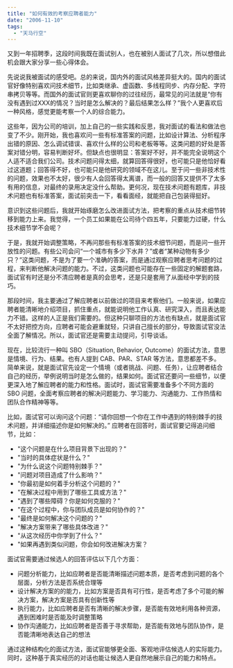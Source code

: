 ```yaml
---
title: "如何有效的考察应聘者能力"
date: "2006-11-10"
tags: 
  - "天马行空"
---
```


又到一年招聘季，这段时间我既在面试别人，也在被别人面试了几次，所以想借此机会跟大家分享一些心得体会。

先说说我被面试的感受吧。总的来说，国内外的面试风格差异挺大的。国内的面试官好像特别喜欢问技术细节，比如类继承、虚函数、多线程同步、内存分配、字符串拷贝等等。而国外的面试官则更喜欢聊你的过往经历，最常见的问法就是“你有没有遇到过XXX的情况？当时是怎么解决的？最后结果怎么样？”我个人更喜欢后一种风格，感觉更能考察一个人的综合能力。

这些年，因为公司的培训，加上自己的一些实践和反思，我对面试的看法和做法也变了不少。刚开始，我也喜欢问一些有标准答案的问题，比如设计算法、分析程序出错的原因、怎么调试错误、喜欢什么样的公司和老板等等。这类问题的好处是答案对错分明，容易判断好坏。但缺点也很明显：答案好不好，并不能完全说明这个人适不适合我们公司。技术问题问得太细，就算回答得很好，也可能只是他恰好看过这道题；回答得不好，也可能只是他研究的领域不在这儿。至于问一些非技术性的问题，效果也不太好，很少有人会回答得太离谱，而一般的回答又提供不了太多有用的信息，对最终的录用决定没什么帮助。更何况，现在技术问题有题库，非技术问题也有标准答案，面试前突击一下，看看面经，就能把自己包装得挺好。

意识到这些问题后，我就开始琢磨怎么改进面试方法，把考察的重点从技术细节转移到能力上来。我觉得，一个员工如果能在公司待个四五年，只要能力过硬，什么技术细节学不会呢？

于是，我就开始调整策略，不再问那些有标准答案的技术细节问题，而是问一些开放性的问题。有些公司会问“一个城市有多少下水井？”或者“某种动物有多少只？”这类问题，不是为了要一个准确的答案，而是通过观察应聘者思考问题的过程，来判断他解决问题的能力。不过，这类问题也可能存在一些固定的解题套路，面试官有时还是分不清应聘者是真的会思考，还是只是套用了从面经中学到的技巧。

那段时间，我主要通过了解应聘者以前做过的项目来考察他们。一般来说，如果应聘者能清晰地介绍项目，抓住重点，就能说明他工作认真、研究深入，而且表达能力不错。这样的人正是我们需要的。但这种只聊项目的方法也有缺点，就是面试官不太好把控方向，应聘者可能会避重就轻，只讲自己擅长的部分，导致面试官没法全面了解情况。所以，面试官还是需要主动提问，引导谈话。

现在，比较流行一种叫 SBO（Situation, Behavior, Outcome）的面试方法，意思是情境、行为、结果。也有人提到 CAB、PAR、STAR 等方法，意思都差不多。简单来说，就是面试官先设定一个情境（或者挑战、问题、任务），让应聘者结合自己的经历，举例说明当时是怎么做的，结果如何。面试官还要问一些细节，以便更深入地了解应聘者的能力和性格。面试时，面试官需要准备多个不同方面的 SBO 问题，全面考察应聘者的解决问题能力、学习能力、沟通能力、工作热情和团队合作精神等等。

比如，面试官可以询问这个问题：“请你回想一个你在工作中遇到的特别棘手的技术问题，并详细描述你是如何解决的。”
应聘者在回答时，面试官要记得追问细节，比如：
- "这个问题是在什么项目背景下出现的？"
- "当时的具体症状是什么？"
- "为什么说这个问题特别棘手？"
- "问题对项目造成了什么影响？"
- "你最初是如何着手分析这个问题的？"
- "在解决过程中用到了哪些工具或方法？"
- "遇到了哪些障碍？你是如何克服的？"
- "在这个过程中，你与团队成员是如何协作的？"
- "最终是如何解决这个问题的？"
- "解决方案带来了哪些具体改进？"
- "从这次经历中你学到了什么？"
- "如果再遇到类似问题，你会如何改进解决方案？

面试官需要通过候选人的回答评估以下几个方面：
- 问题分析能力，比如应聘者是否能清晰描述问题本质，是否考虑到问题的各个层面，分析方法是否系统合理等
- 设计解决方案的的能力，比如方案是否具有可行性，是否考虑了多个可能的解决方案，解决方案是否具有创新性等
- 执行能力，比如应聘者是否有清晰的解决步骤，是否能有效地利用各种资源，遇到困难时是否能及时调整策略
- 协作沟通能力，比如应聘者是否善于寻求帮助，是否能有效地与团队协作，是否能清晰地表达自己的想法

通过这种结构化的面试方法，面试官能够更全面、客观地评估候选人的实际能力。同时，这种基于真实经历的对话也能让候选人更自然地展示自己的能力和特点。

